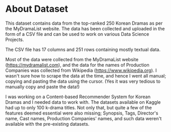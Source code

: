 # About Dataset
This dataset contains data from the top-ranked 250 Korean Dramas as per the MyDramaList website. The data has been collected and uploaded in the form of a CSV file and can be used to work on various Data Science Projects. 

The CSV file has 17 columns and 251 rows containing mostly textual data.

Most of the data were collected from the MyDramaList website (https://mydramalist.com), and the data for the names of Production Companies was collected from Wikipedia (https://www.wikipedia.org). I wasn't sure how to scrape the data at the time, and hence I went all manual; copying and pasting the data using the cursor. (Yes it was very tedious to manually copy and paste the data!)

I was working on a Content-based Recommender System for Korean Dramas and I needed data to work with. The datasets available on Kaggle had up to only 100 k-drama titles. Not only that, but quite a few of the features deemed essential were also missing; Synopsis, Tags, Director's name, Cast names, Production Companies' names, and such data weren't available with the pre-existing datasets.
 
  
                                  
